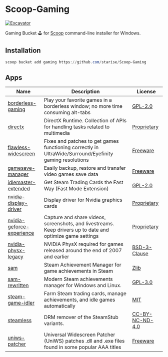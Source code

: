 # Scoop-Gaming

[![Excavator](https://github.com/starise/Scoop-Gaming/actions/workflows/schedule.yml/badge.svg)](https://github.com/starise/Scoop-Gaming/actions/workflows/schedule.yml)

Gaming Bucket 🕹️ for [Scoop](https://scoop.sh/) command-line installer for Windows.

## Installation

```powershell
scoop bucket add gaming https://github.com/starise/Scoop-Gaming
```

## Apps

<!-- <apps> -->
<!-- The following table was inserted by makeindex.py -->
<!-- Your edits will be lost the next time makeindex.py is run -->
|Name|Description|License|
|----|-----------|-------|
|[borderless-gaming](https://github.com/Codeusa/Borderless-Gaming)|Play your favorite games in a borderless window; no more time consuming alt-tabs|[GPL-2.0](https://spdx.org/licenses/GPL-2.0.html "https://spdx.org/licenses/GPL-2.0.html")|
|[directx](https://www.microsoft.com/en-us/download/details.aspx?id=35)|DirectX Runtime. Collection of APIs for handling tasks related to multimedia|[Proprietary](https://en.m.wikipedia.org/wiki/Software_license#Proprietary_software_licenses "https://en.m.wikipedia.org/wiki/Software_license#Proprietary_software_licenses")|
|[flawless-widescreen](https://www.flawlesswidescreen.org)|Fixes and patches to get games functioning correctly in UltraWide/Surround/Eyefinity gaming resolutions|[Freeware](https://www.flawlesswidescreen.org/fws/core/licences/Summary.txt "https://www.flawlesswidescreen.org/fws/core/licences/Summary.txt")|
|[gamesave-manager](https://www.gamesave-manager.com)|Easily backup, restore and transfer video games save data|[Freeware](https://en.wikipedia.org/wiki/Freeware "https://en.wikipedia.org/wiki/Freeware")|
|[idlemaster-extended](https://github.com/JonasNilson/idle_master_extended)|Get Steam Trading Cards the Fast Way (Fast Mode Extension)|[GPL-2.0](https://spdx.org/licenses/GPL-2.0.html "https://spdx.org/licenses/GPL-2.0.html")|
|[nvidia-display-driver](https://www.nvidia.com)|Display driver for Nvidia graphics cards|[Proprietary](https://www.nvidia.com/en-us/about-nvidia/eula-agreement/ "https://www.nvidia.com/en-us/about-nvidia/eula-agreement/")|
|[nvidia-geforce-experience](https://www.nvidia.com/en-us/geforce/geforce-experience)|Capture and share videos, screenshots, and livestreams. Keep drivers up to date and optimize game settings|[Proprietary](https://www.nvidia.com/en-us/about-nvidia/eula-agreement/ "https://www.nvidia.com/en-us/about-nvidia/eula-agreement/")|
|[nvidia-physx-legacy](https://www.nvidia.com/object/physx-9.13.0604-legacy-driver.html)|NVIDIA PhysX required for games released around the end of 2007 and earlier|[BSD-3-Clause](https://gameworksdocs.nvidia.com/PhysX/4.0/documentation/PhysXGuide/Manual/License.html "https://gameworksdocs.nvidia.com/PhysX/4.0/documentation/PhysXGuide/Manual/License.html")|
|[sam](https://github.com/gibbed/SteamAchievementManager)|Steam Achievement Manager for game achievements in Steam|[Zlib](https://spdx.org/licenses/Zlib.html "https://spdx.org/licenses/Zlib.html")|
|[sam-rewritten](https://github.com/PaulCombal/SamRewritten)|Modern Steam achievements manager for Windows and Linux.|[GPL-3.0](https://spdx.org/licenses/GPL-3.0.html "https://spdx.org/licenses/GPL-3.0.html")|
|[steam-game-idler](https://github.com/zevnda/steam-game-idler)|Farm Steam trading cards, manage achievements, and idle games automatically|[MIT](https://github.com/zevnda/steam-game-idler/blob/main/LICENSE "https://github.com/zevnda/steam-game-idler/blob/main/LICENSE")|
|[steamless](https://github.com/atom0s/Steamless)|DRM remover of the SteamStub variants.|[CC-BY-NC-ND-4.0](https://spdx.org/licenses/CC-BY-NC-ND-4.0.html "https://spdx.org/licenses/CC-BY-NC-ND-4.0.html")|
|[uniws-patcher](http://www.wsgf.org/article/universal-widescreen-uniws-patcher)|Universal Widescreen Patcher (UniWS) patches .dll and .exe files found in some popular AAA titles|[Freeware](https://en.wikipedia.org/wiki/Freeware "https://en.wikipedia.org/wiki/Freeware")|
